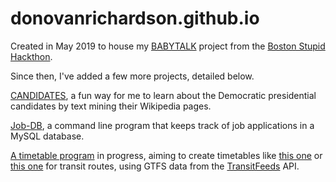 # donovanrichardson.github.io

Created in May 2019 to house my [BABYTALK](https://donovanrichardson.github.io/bookbag/babytalk.html) project from the [Boston Stupid Hackthon](https://bostonstupidhackathon.com/). 

Since then, I've added a few more projects, detailed below.

[CANDIDATES](https://donovanrichardson.github.io/candidates.html), a fun way for me to learn about the Democratic presidential candidates by text mining their Wikipedia pages.

[Job-DB](https://github.com/donovanrichardson/donovanrichardson.github.io/tree/master/job-db), a command line program that keeps track of job applications in a MySQL database.

[A timetable program](https://github.com/donovanrichardson/donovanrichardson.github.io/tree/master/TransitFetch) in progress, aiming to create timetables like [this one](http://hiyoshizaka.tokyo/timetable_train_shirokanetakanawa.html) or [this one](https://www.dropbox.com/s/s4trkojk410ya8j/lirrschedule.docx?dl=0) for transit routes, using GTFS data from the [TransitFeeds](https://transitfeeds.com/) API.
